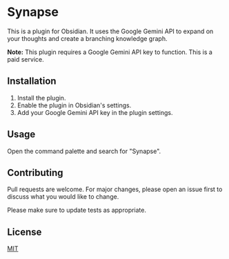 # Synapse

This is a plugin for Obsidian. It uses the Google Gemini API to expand on your thoughts and create a branching knowledge graph.

**Note:** This plugin requires a Google Gemini API key to function. This is a paid service.

## Installation

1.  Install the plugin.
2.  Enable the plugin in Obsidian's settings.
3.  Add your Google Gemini API key in the plugin settings.

## Usage

Open the command palette and search for "Synapse".

## Contributing

Pull requests are welcome. For major changes, please open an issue first to discuss what you would like to change.

Please make sure to update tests as appropriate.

## License

[MIT](https://choosealicense.com/licenses/mit/)
